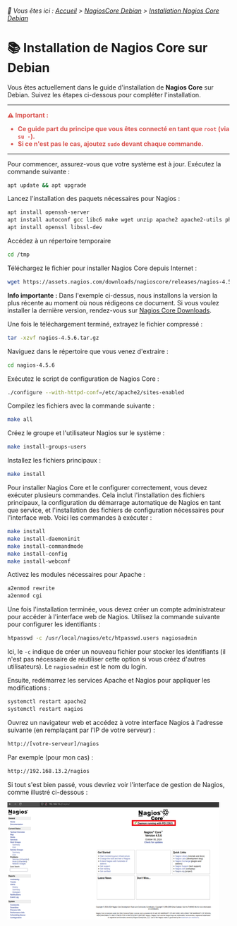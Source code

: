 <link rel="stylesheet" type="text/css" href="/assets/css/blue-theme.css">

###### 📂 Vous êtes ici : [Accueil](../../index.md) > [NagiosCore Debian](../nagioscore-debian/index.md) > [Installation Nagios Core Debian](installation-nagioscore.md)

# 📚 Installation de Nagios Core sur Debian

Vous êtes actuellement dans le guide d'installation de **Nagios Core** sur Debian. Suivez les étapes ci-dessous pour compléter l'installation.

---

<div style="color: #d9534f; font-weight: bold; margin-bottom: 1em;">
  ⚠️ <strong>Important :</strong>
  <ul>
    <li>Ce guide part du principe que vous êtes connecté en tant que <code>root</code> (via <code>su -</code>).</li>
    <li>Si ce n'est pas le cas, ajoutez <code>sudo</code> devant chaque commande.</li>
  </ul>
</div>

---

Pour commencer, assurez-vous que votre système est à jour. Exécutez la commande suivante : 

```bash
apt update && apt upgrade
```

Lancez l'installation des paquets nécessaires pour Nagios :

```bash
apt install openssh-server
apt install autoconf gcc libc6 make wget unzip apache2 apache2-utils php libgd-dev
apt install openssl libssl-dev
```

Accédez à un répertoire temporaire

```bash
cd /tmp
```

Téléchargez le fichier pour installer Nagios Core depuis Internet :

```bash
wget https://assets.nagios.com/downloads/nagioscore/releases/nagios-4.5.6.tar.gz
```

**Info importante :** Dans l'exemple ci-dessus, nous installons la version la plus récente au moment où nous rédigeons ce document. Si vous voulez installer la dernière version, rendez-vous sur [Nagios Core Downloads](https://www.nagios.org/downloads/nagios-core/).

Une fois le téléchargement terminé, extrayez le fichier compressé : 

```bash
tar -xzvf nagios-4.5.6.tar.gz
```

Naviguez dans le répertoire que vous venez d'extraire : 

```bash
cd nagios-4.5.6
```

Exécutez le script de configuration de Nagios Core : 

```bash
./configure --with-httpd-conf=/etc/apache2/sites-enabled
```

Compilez les fichiers avec la commande suivante : 

```bash
make all
```

Créez le groupe et l'utilisateur Nagios sur le système : 

```bash
make install-groups-users
```

Installez les fichiers principaux : 

```bash
make install
```

Pour installer Nagios Core et le configurer correctement, vous devez exécuter plusieurs commandes. Cela inclut l'installation des fichiers principaux, la configuration du démarrage automatique de Nagios en tant que service, et l'installation des fichiers de configuration nécessaires pour l'interface web. Voici les commandes à exécuter : 

```bash
make install
make install-daemoninit
make install-commandmode
make install-config
make install-webconf
```

Activez les modules nécessaires pour Apache : 

```bash
a2enmod rewrite
a2enmod cgi
```

Une fois l'installation terminée, vous devez créer un compte administrateur pour accéder à l'interface web de Nagios. Utilisez la commande suivante pour configurer les identifiants :

```bash
htpasswd -c /usr/local/nagios/etc/htpasswd.users nagiosadmin
```

Ici, le `-c` indique de créer un nouveau fichier pour stocker les identifiants (il n'est pas nécessaire de réutiliser cette option si vous créez d'autres utilisateurs). Le `nagiosadmin` est le nom du login.

Ensuite, redémarrez les services Apache et Nagios pour appliquer les modifications :

```bash
systemctl restart apache2
systemctl restart nagios
```

Ouvrez un navigateur web et accédez à votre interface Nagios à l'adresse suivante (en remplaçant par l'IP de votre serveur) :
```bash
http://[votre-serveur]/nagios
```
Par exemple (pour mon cas) :
```bash
http://192.168.13.2/nagios
```
Si tout s'est bien passé, vous devriez voir l'interface de gestion de Nagios, comme illustré ci-dessous :

![alt text](/assets/images/interface_nagios.png)